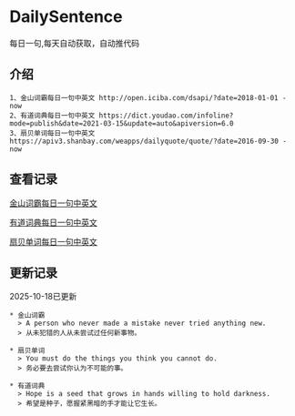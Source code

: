 # DailySentence

每日一句,每天自动获取，自动推代码

## 介绍

```
1、金山词霸每日一句中英文 http://open.iciba.com/dsapi/?date=2018-01-01 - now
2、有道词典每日一句中英文 https://dict.youdao.com/infoline?mode=publish&date=2021-03-15&update=auto&apiversion=6.0
3、扇贝单词每日一句中英文 https://apiv3.shanbay.com/weapps/dailyquote/quote/?date=2016-09-30 - now
```

## 查看记录

[金山词霸每日一句中英文](./data/iciba/)

[有道词典每日一句中英文](./data/youdao/)

[扇贝单词每日一句中英文](./data/shanbay/)

## 更新记录
2025-10-18已更新 
```
* 金山词霸
  > A person who never made a mistake never tried anything new.
  > 从未犯错的人从未尝试过任何新事物。

* 扇贝单词
  > You must do the things you think you cannot do.
  > 务必要去尝试你认为不可能的事。

* 有道词典
  > Hope is a seed that grows in hands willing to hold darkness.
  > 希望是种子，愿握紧黑暗的手才能让它生长。

```
